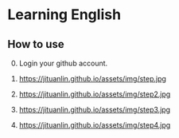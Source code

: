 # Learning English 

## How to use

0. Login your github account. 

1. https://jituanlin.github.io/assets/img/step.jpg

2. https://jituanlin.github.io/assets/img/step2.jpg

3. https://jituanlin.github.io/assets/img/step3.jpg

4. https://jituanlin.github.io/assets/img/step4.jpg